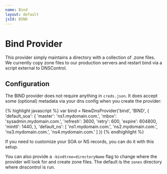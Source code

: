 ```yaml
---
name: Bind
layout: default
jsId: BIND
---
```

# Bind Provider

This provider simply maintains a directory with a collection of .zone files. We currently copy zone files to our production servers and restart bind via 
a script external to DNSControl.

## Configuration

The BIND provider does not require anything in `creds.json`. It does accept some (optional) metadata via your dns config when you create the provider:

{% highlight javascript %}
var bind = NewDnsProvider('bind', 'BIND', {
  'default_soa': {
    'master': 'ns1.mydomain.com.',
    'mbox': 'sysadmin.mydomain.com.',
    'refresh': 3600,
    'retry': 600,
    'expire': 604800,
    'minttl': 1440,
  },
  'default_ns': [
        'ns1.mydomain.com.',
        'ns2.mydomain.com.',
        'ns3.mydomain.com.',
        'ns4.mydomain.com.'
  ]
})
{% endhighlight %}

If you need to customize your SOA or NS records, you can do it with this setup.

You can also provide a `-bindtree=directoryName` flag to change where the provider will look for and create zone files. The default is the `zones` directory where dnscontrol is run.
